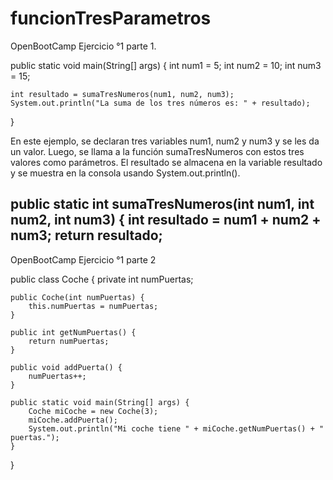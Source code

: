 # funcionTresParametros
OpenBootCamp Ejercicio °1 parte 1.

public static void main(String[] args) {
    int num1 = 5;
    int num2 = 10;
    int num3 = 15;
    
    int resultado = sumaTresNumeros(num1, num2, num3);
    System.out.println("La suma de los tres números es: " + resultado);
}

En este ejemplo, se declaran tres variables num1, num2 y num3 y se les da un valor. Luego, se llama a la función sumaTresNumeros con estos tres valores como parámetros. El resultado se almacena en la variable resultado y se muestra en la consola usando System.out.println().

public static int sumaTresNumeros(int num1, int num2, int num3) {
    int resultado = num1 + num2 + num3;
    return resultado;
-------------------------------------------------------------------------------------------------------------------------------------------------------------
OpenBootCamp Ejercicio °1 parte 2

public class Coche {
    private int numPuertas;
    
    public Coche(int numPuertas) {
        this.numPuertas = numPuertas;
    }
    
    public int getNumPuertas() {
        return numPuertas;
    }
    
    public void addPuerta() {
        numPuertas++;
    }
    
    public static void main(String[] args) {
        Coche miCoche = new Coche(3);
        miCoche.addPuerta();
        System.out.println("Mi coche tiene " + miCoche.getNumPuertas() + " puertas.");
    }
}
